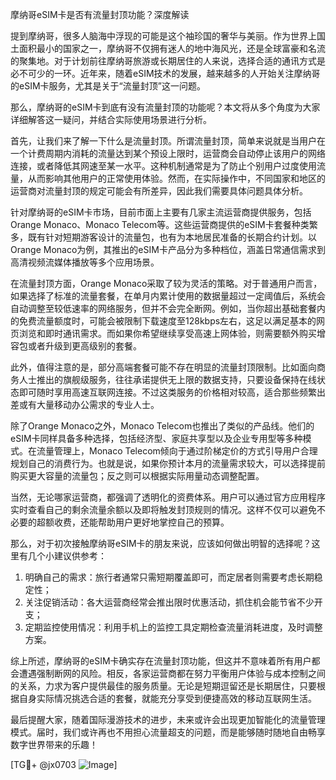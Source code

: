 摩纳哥eSIM卡是否有流量封顶功能？深度解读

提到摩纳哥，很多人脑海中浮现的可能是这个袖珍国的奢华与美丽。作为世界上国土面积最小的国家之一，摩纳哥不仅拥有迷人的地中海风光，还是全球富豪和名流的聚集地。对于计划前往摩纳哥旅游或长期居住的人来说，选择合适的通讯方式是必不可少的一环。近年来，随着eSIM技术的发展，越来越多的人开始关注摩纳哥的eSIM卡服务，尤其是关于“流量封顶”这一问题。

那么，摩纳哥的eSIM卡到底有没有流量封顶的功能呢？本文将从多个角度为大家详细解答这一疑问，并结合实际使用场景进行分析。

首先，让我们来了解一下什么是流量封顶。所谓流量封顶，简单来说就是当用户在一个计费周期内消耗的流量达到某个预设上限时，运营商会自动停止该用户的网络连接，或者降低其网速至某一水平。这种机制通常是为了防止个别用户过度使用流量，从而影响其他用户的正常使用体验。然而，在实际操作中，不同国家和地区的运营商对流量封顶的规定可能会有所差异，因此我们需要具体问题具体分析。

针对摩纳哥的eSIM卡市场，目前市面上主要有几家主流运营商提供服务，包括Orange Monaco、Monaco Telecom等。这些运营商提供的eSIM卡套餐种类繁多，既有针对短期游客设计的流量包，也有为本地居民准备的长期合约计划。以Orange Monaco为例，其推出的eSIM卡产品分为多种档位，涵盖日常通信需求到高清视频流媒体播放等多个应用场景。

在流量封顶方面，Orange Monaco采取了较为灵活的策略。对于普通用户而言，如果选择了标准的流量套餐，在单月内累计使用的数据量超过一定阈值后，系统会自动调整至较低速率的网络服务，但并不会完全断网。例如，当你超出基础套餐内的免费流量额度时，可能会被限制下载速度至128kbps左右，这足以满足基本的网页浏览和即时通讯需求。而如果你希望继续享受高速上网体验，则需要额外购买增容包或者升级到更高级别的套餐。

此外，值得注意的是，部分高端套餐可能不存在明显的流量封顶限制。比如面向商务人士推出的旗舰级服务，往往承诺提供无上限的数据支持，只要设备保持在线状态即可随时享用高速互联网连接。不过这类服务的价格相对较高，适合那些频繁出差或有大量移动办公需求的专业人士。

除了Orange Monaco之外，Monaco Telecom也推出了类似的产品线。他们的eSIM卡同样具备多种选择，包括经济型、家庭共享型以及企业专用型等多种模式。在流量管理上，Monaco Telecom倾向于通过阶梯定价的方式引导用户合理规划自己的消费行为。也就是说，如果你预计本月的流量需求较大，可以选择提前购买更大容量的流量包；反之则可以根据实际用量动态调整配置。

当然，无论哪家运营商，都强调了透明化的资费体系。用户可以通过官方应用程序实时查看自己的剩余流量余额以及即将触发封顶规则的情况。这样不仅可以避免不必要的超额收费，还能帮助用户更好地掌控自己的预算。

那么，对于初次接触摩纳哥eSIM卡的朋友来说，应该如何做出明智的选择呢？这里有几个小建议供参考：

1. 明确自己的需求：旅行者通常只需短期覆盖即可，而定居者则需要考虑长期稳定性；
2. 关注促销活动：各大运营商经常会推出限时优惠活动，抓住机会能节省不少开支；
3. 定期监控使用情况：利用手机上的监控工具定期检查流量消耗进度，及时调整方案。

综上所述，摩纳哥的eSIM卡确实存在流量封顶功能，但这并不意味着所有用户都会遭遇强制断网的风险。相反，各家运营商都在努力平衡用户体验与成本控制之间的关系，力求为客户提供最佳的服务质量。无论是短期逗留还是长期居住，只要根据自身实际情况挑选合适的套餐，就能充分享受到便捷高效的移动互联网生活。

最后提醒大家，随着国际漫游技术的进步，未来或许会出现更加智能化的流量管理模式。届时，我们或许再也不用担心流量超支的问题，而是能够随时随地自由畅享数字世界带来的乐趣！

[TG💪+ @jx0703 ![Image](https://github.com/user-attachments/assets/dbca1d08-cadb-493c-b0ec-ad6f7a83f270)]